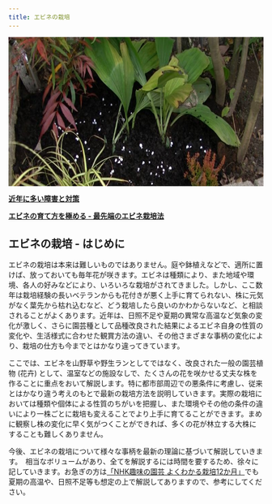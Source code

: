 ```yaml
---
title: エビネの栽培
---
```


<img style="display: block;" src="/assets/images/sai_fir.jpg" width="735" height="294" alt="エビネ (Calanthe) の栽培 - Ranyuen" />

<b><a href="calanthe/recent_failure_and_provision">近年に多い障害と対策</a></b>

<b><a href="calanthe/growings_calanthe_in_the_new_way">エビネの育て方を極める - 最先端のエビネ栽培法</a></b>

## エビネの栽培 - はじめに
エビネの栽培は本来は難しいものではありません。庭や鉢植えなどで、適所に置けば、放っておいても毎年花が咲きます。エビネは種類により、また地域や環境、各人の好みなどにより、いろいろな栽培がされてきました。しかし、ここ数年は栽培経験の長いベテランからも花付きが悪く上手に育てられない、株に元気がなく葉先から枯れ込むなど、どう栽培したら良いのかわからないなど、と相談されることがよくあります。近年は、日照不足や夏期の異常な高温など気象の変化が激しく、さらに園芸種として品種改良された結果によるエビネ自身の性質の変化や、生活様式に合わせた観賞方法の違い、その他さまざまな事柄の変化により、栽培の仕方も今までとはかなり違ってきています。

ここでは、エビネを山野草や野生ランとしてではなく、改良された一般の園芸植物 (花卉) として、温室などの施設なしで、たくさんの花を咲かせる丈夫な株を作ることに重点をおいて解説します。特に都市部周辺での悪条件に考慮し、従来とはかなり違う考えのもとで最新の栽培方法を説明していきます。実際の栽培においては種類や個体による性質のちがいを把握し、また環境やその他の条件の違いにより一株ごとに栽培も変えることでより上手に育てることができます。まめに観察し株の変化に早く気がつくことができれば、多くの花が林立する大株にすることも難しくありません。

今後、エビネの栽培について様々な事柄を最新の理論に基づいて解説していきます。　相当なボリュームがあり、全てを解説するには時間を要するため、徐々に記していきます。お急ぎの方は[「NHK趣味の園芸 よくわかる栽培12か月」](https://www.amazon.co.jp/dp/4140402032/)でも夏期の高温や、日照不足等も想定の上で解説してありますので、参考にしてください。


